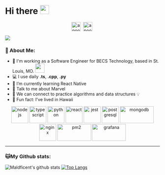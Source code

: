 # Hi there <img src="https://github.com/TheDudeThatCode/TheDudeThatCode/blob/master/Assets/Hi.gif" width="29px">

<p align="center">
<a href="https://twitter.com/maldficent" target="blank"><img align="center" src="https://cdn.jsdelivr.net/npm/simple-icons@3.0.1/icons/twitter.svg" alt="apoorv__tyagi" height="30" width="30" /></a>&nbsp;
<a href="https://linkedin.com/in/josemaldonadojr" target="blank"><img align="center" src="https://cdn.jsdelivr.net/npm/simple-icons@3.0.1/icons/linkedin.svg" alt="apoorvtyagi" height="30" width="30" /></a>&nbsp;
</p>

![](https://res.cloudinary.com/dmeun2en1/image/upload/v1610207408/Version_control_wlctko.gif)

### 🤵 About Me:
- 🏦 I'm working as a Software Engineer for BECS Technology, based in St. Louis, MO. 
      <img src="https://media.giphy.com/media/WUlplcMpOCEmTGBtBW/giphy.gif" width="30">
- 💻 I use daily **.ts**, **.cpp**, **.py**
- 🌱 I’m currently learning React Native
- 🦸 Talk to me about Marvel
- 👯 We can connect to practice algorithms and data structures 💡
- 🌊 Fun fact: I've lived in Hawaii

<p align="center">
      <img src="https://www.vectorlogo.zone/logos/nodejs/nodejs-icon.svg" alt="nodejs" width="55" height="55"/>
      <img src="https://www.vectorlogo.zone/logos/typescriptlang/typescriptlang-icon.svg" alt="typescript" width="55 height="55/> 
      <img src="https://www.vectorlogo.zone/logos/python/python-icon.svg" alt="python" width="55" height="55"/>
      <img src="https://www.vectorlogo.zone/logos/reactjs/reactjs-icon.svg" alt="react" width="55 height="55/> 
      <img src="https://www.vectorlogo.zone/logos/jestjsio/jestjsio-icon.svg" alt="jest" width="55" height="55"/>
      <img src="https://www.vectorlogo.zone/logos/postgresql/postgresql-icon.svg" alt="postgresql" width="55" height="55"/> 
      <img src="https://www.vectorlogo.zone/logos/mongodb/mongodb-ar21.svg" alt="mongodb" width="110" height="55">
      <img src="https://www.vectorlogo.zone/logos/nginx/nginx-icon.svg" alt="nginx" width="55" height="55"/>
      <img src="https://www.vectorlogo.zone/logos/pm2io/pm2io-ar21.svg" alt="pm2" width="110" height="55"/>
      <img src="https://www.vectorlogo.zone/logos/grafana/grafana-ar21.svg" alt="grafana" width="110" height="55"/> 
</p>

---
### 🐱My Github stats:
![Maldficent's github stats](https://github-readme-stats.vercel.app/api?username=maldficent&show_icons=true&title_color=ffc857&icon_color=8ac926&text_color=daf7dc&bg_color=151515&hide=["stars"])
[![Top Langs](https://github-readme-stats.vercel.app/api/top-langs/?username=maldficent&layout=compact&text_color=daf7dc&bg_color=151515)](https://github.com/maldficent/github-readme-stats)
